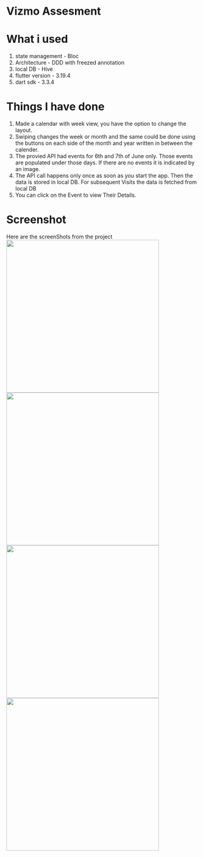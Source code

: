 # Vizmo Assesment

# What i used
1. state management - Bloc
2. Architecture - DDD with freezed annotation
3. local DB - Hive
4. flutter version - 3.19.4
5. dart sdk - 3.3.4

# Things I have done 
1. Made a calendar with week view, you have the option to change the layout.
2. Swiping changes the week or month and the same could be done using the buttons on each side of the month and year written in between the calender. 
3. The provied API had events for 6th and 7th of June only. Those events are populated under those days. If there are no events it is indicated by an image.
4. The API call happens only once as soon as you start the app. Then the data is stored in local DB. For subsequent Visits the data is fetched from local DB 
5. You can click on the Event to view Their Details.

# Screenshot
Here are the screenShots from the project 
<img src = "https://github.com/user-attachments/assets/8e5f8acd-d42c-40dc-80c1-af83c0844bcd" width="400">
<img src = "https://github.com/user-attachments/assets/12b12ecc-80c8-42e0-bcc1-84dc3ddbd418" width="400">
<img src = "https://github.com/user-attachments/assets/c94eee5e-2183-47ec-8144-0dcb7f0abd60" width="400">
<img src = "https://github.com/user-attachments/assets/d6e68b45-b89f-48ca-9ec7-ac749dfa78d5" width="400">


